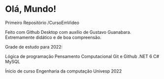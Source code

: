 # Olá, Mundo!
 Primeiro Repositório /CursoEmVideo

Feito com Github Desktop com auxílio de Gustavo Guanabara. Extremamente didático e de boa compreensão.

Grade de estudo para 2022:

Lógica de programação
Pensamento Computacional
Git e Github
.NET 6
C#
MySQL

Ínicio de curso  Engenharia da computação  Univesp  2022